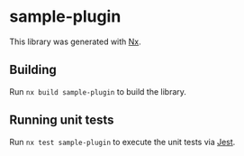 # sample-plugin

This library was generated with [Nx](https://nx.dev).

## Building

Run `nx build sample-plugin` to build the library.

## Running unit tests

Run `nx test sample-plugin` to execute the unit tests via [Jest](https://jestjs.io).
